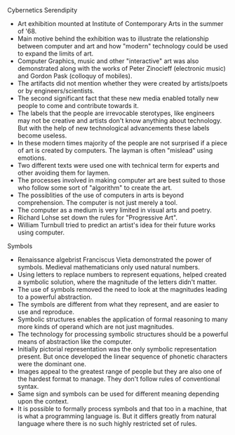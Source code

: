 Cybernetics Serendipity

- Art exhibition mounted at Institute of Contemporary Arts in the summer of '68.
- Main motive behind the exhibition was to illustrate the relationship between computer and art and how "modern" technology could be used to expand the limits of art.
- Computer Graphics, music and other "interactive" art was also demonstrated along with the works of Peter Zinocieff (electronic music) and Gordon Pask (colloquy of mobiles).
- The artifacts did not mention whether they were created by artists/poets or by engineers/scientists.
- The second significant fact that these new media enabled totally new people to come and contribute towards it.
- The labels that the people are irrevocable sterotypes, like engineers may not be creative and artists don't know anything about technology. But with the help of new technological advancements these labels become useless.
- In these modern times majority of the people are not surprised if a piece of art is created by computers. The layman is often "mislead" using emotions.
- Two different texts were used one with technical term for experts and other avoiding them for laymen.
- The processes involved in making computer art are best suited to those who follow some sort of "algorithm" to create the art.
- The possiblities of the use of computers in arts is beyond comprehension. The computer is not just merely a tool.
- The computer as a medium is very limited in visual arts and poetry.
- Richard Lohse set down the rules for "Progressive Art".
- William Turnbull tried to predict an artist's idea for their future works using computer.

Symbols

- Renaissance algebrist Franciscus Vieta demonstrated the power of symbols. Medieval mathematicians only used natural numbers.
- Using letters to replace numbers to represent equations, helped created a symbolic solution, where the magnitude of the letters didn't matter.
- The use of symbols removed the need to look at the magnitudes leading to a powerful abstraction.
- The symbols are different from what they represent, and are easier to use and reproduce.
- Symbolic structures enables the application of formal reasoning to many more kinds of operand which are not just magnitudes.
- The technology for processing symbolic structures should be a powerful means of abstraction like the computer.
- Initially pictorial representation was the only symbolic representation present. But once developed the linear sequence of phonetic characters were the dominant one.
- Images appeal to the greatest range of people but they are also one of the hardest format to manage. They don't follow rules of conventional syntax.
- Same sign and symbols can be used for different meaning depending upon the context.
- It is possible to formally process symbols and that too in a machine, that is what a programming language is. But it differs greatly from natural language where there is no such highly restricted set of rules.


